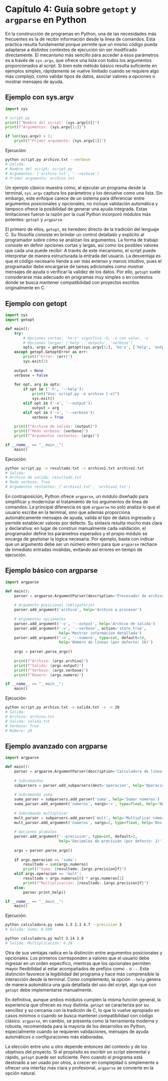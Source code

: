 # **Capítulo 4: Guía sobre `getopt` y `argparse` en Python**

En la construcción de programas en Python, una de las necesidades más frecuentes es la de recibir información desde la línea de comandos. Esta práctica resulta fundamental porque permite que un mismo código pueda adaptarse a distintos contextos de ejecución sin ser modificado directamente. El mecanismo más sencillo para acceder a esos parámetros es a través de `sys.argv`, que ofrece una lista con todos los argumentos proporcionados al script. Si bien este método básico resulta suficiente en ejemplos simples, rápidamente se vuelve limitado cuando se requiere algo más complejo, como validar tipos de datos, asociar valores a opciones o mostrar mensajes de ayuda.

## Ejemplo con sys.argv

```python
import sys

# script.py
print(f"Nombre del script: {sys.argv[0]}")
print(f"Argumentos: {sys.argv[1:]}")

if len(sys.argv) > 1:
    print(f"Primer argumento: {sys.argv[1]}")
```

Ejecución:
```bash
python script.py archivo.txt --verbose
# Salida:
# Nombre del script: script.py
# Argumentos: ['archivo.txt', '--verbose']
# Primer argumento: archivo.txt
```

Un ejemplo clásico muestra cómo, al ejecutar un programa desde la terminal, `sys.argv` captura los parámetros y los devuelve como una lista. Sin embargo, este enfoque carece de un sistema para diferenciar entre argumentos posicionales y opcionales, no incluye validación automática y tampoco ofrece la posibilidad de generar una ayuda integrada. Estas limitaciones fueron la razón por la cual Python incorporó módulos más potentes: `getopt` y `argparse`.

El primero de ellos, `getopt`, es heredero directo de la tradición del lenguaje C. Su filosofía consiste en brindar un control detallado y explícito al programador sobre cómo se analizan los argumentos. La forma de trabajo consiste en definir opciones cortas y largas, así como los posibles valores que cada una puede recibir. A través de este mecanismo, el script puede interpretar de manera estructurada la entrada del usuario. La desventaja es que el código necesario tiende a ser más extenso y menos intuitivo, pues el programador debe encargarse de tareas adicionales como mostrar mensajes de ayuda o verificar la validez de los datos. Por ello, `getopt` suele considerarse más adecuado en programas muy simples o en contextos donde se busca mantener compatibilidad con proyectos escritos originalmente en C.

## Ejemplo con getopt

```python
import sys
import getopt

def main():
    try:
        # Opciones cortas: 'ho:v' significa -h, -o con valor, -v
        # Opciones largas: ['help', 'output=', 'verbose']
        opts, args = getopt.getopt(sys.argv[1:], 'ho:v', ['help', 'output=', 'verbose'])
    except getopt.GetoptError as err:
        print(f"Error: {err}")
        sys.exit(2)
    
    output = None
    verbose = False
    
    for opt, arg in opts:
        if opt in ('-h', '--help'):
            print("Uso: script.py -o archivo [-v]")
            sys.exit()
        elif opt in ('-o', '--output'):
            output = arg
        elif opt in ('-v', '--verbose'):
            verbose = True
    
    print(f"Archivo de salida: {output}")
    print(f"Modo verboso: {verbose}")
    print(f"Argumentos restantes: {args}")

if __name__ == "__main__":
    main()
```

Ejecución:
```bash
python script.py -o resultado.txt -v archivo1.txt archivo2.txt
# Salida:
# Archivo de salida: resultado.txt
# Modo verboso: True
# Argumentos restantes: ['archivo1.txt', 'archivo2.txt']
```

En contraposición, Python ofrece `argparse`, un módulo diseñado para simplificar y modernizar el tratamiento de los argumentos de línea de comandos. La principal diferencia es que `argparse` no solo analiza lo que el usuario escribe en la terminal, sino que además proporciona automáticamente mensajes de ayuda, valida el tipo de datos ingresado y permite establecer valores por defecto. Su sintaxis resulta mucho más clara y declarativa: en lugar de construir manualmente cada validación, el programador define los parámetros esperados y el propio módulo se encarga de gestionar la lógica necesaria. Por ejemplo, basta con indicar que un argumento debe ser un número entero para que `argparse` rechace de inmediato entradas inválidas, evitando así errores en tiempo de ejecución.

## Ejemplo básico con argparse

```python
import argparse

def main():
    parser = argparse.ArgumentParser(description='Procesador de archivos')
    
    # Argumento posicional (obligatorio)
    parser.add_argument('archivo', help='Archivo a procesar')
    
    # Argumentos opcionales
    parser.add_argument('-o', '--output', help='Archivo de salida')
    parser.add_argument('-v', '--verbose', action='store_true', 
                        help='Mostrar información detallada')
    parser.add_argument('-n', '--numero', type=int, default=10,
                        help='Número de líneas (por defecto: 10)')
    
    args = parser.parse_args()
    
    print(f"Archivo: {args.archivo}")
    print(f"Salida: {args.output}")
    print(f"Verboso: {args.verbose}")
    print(f"Número: {args.numero}")

if __name__ == "__main__":
    main()
```

Ejecución:
```bash
python script.py archivo.txt -o salida.txt -v -n 20
# Salida:
# Archivo: archivo.txt
# Salida: salida.txt
# Verboso: True
# Número: 20
```

## Ejemplo avanzado con argparse

```python
import argparse

def main():
    parser = argparse.ArgumentParser(description='Calculadora de línea de comandos')
    
    # Subcomandos
    subparsers = parser.add_subparsers(dest='operacion', help='Operaciones disponibles')
    
    # Subcomando suma
    suma_parser = subparsers.add_parser('suma', help='Sumar números')
    suma_parser.add_argument('numeros', nargs='+', type=float, help='Números a sumar')
    
    # Subcomando multiplicar
    mult_parser = subparsers.add_parser('mult', help='Multiplicar números')
    mult_parser.add_argument('numeros', nargs=2, type=float, help='Dos números a multiplicar')
    
    # Opciones globales
    parser.add_argument('--precision', type=int, default=2,
                        help='Decimales de precisión (por defecto: 2)')
    
    args = parser.parse_args()
    
    if args.operacion == 'suma':
        resultado = sum(args.numeros)
        print(f"Suma: {resultado:.{args.precision}f}")
    elif args.operacion == 'mult':
        resultado = args.numeros[0] * args.numeros[1]
        print(f"Multiplicación: {resultado:.{args.precision}f}")
    else:
        parser.print_help()

if __name__ == "__main__":
    main()
```

Ejecución:
```bash
python calculadora.py suma 1.5 2.3 4.7 --precision 3
# Salida: Suma: 8.500

python calculadora.py mult 3.14 2.0
# Salida: Multiplicación: 6.28
```

Otra de sus ventajas radica en la distinción entre argumentos posicionales y opcionales. Los primeros corresponden a valores que el usuario debe ingresar en un orden específico, mientras que los opcionales permiten mayor flexibilidad al estar acompañados de prefijos como `-` o `--`. Esta distinción favorece la legibilidad del programa y hace más comprensible la interacción desde la terminal. Como complemento, la opción `--help` genera de manera automática una guía detallada del uso del script, algo que con `getopt` debe implementarse manualmente.

En definitiva, aunque ambos módulos cumplen la misma función general, la experiencia que ofrecen es muy distinta. `getopt` se caracteriza por su sencillez y su cercanía con la tradición de C, lo que lo vuelve apropiado en casos mínimos o cuando se busca mantener compatibilidad con código clásico. `argparse`, en cambio, se presenta como la herramienta moderna y robusta, recomendada para la mayoría de los desarrollos en Python, especialmente cuando se requieren validaciones, mensajes de ayuda automáticos o configuraciones más elaboradas.

La elección entre uno u otro depende entonces del contexto y de los objetivos del proyecto. Si el propósito es escribir un script elemental y rápido, `getopt` puede ser suficiente. Pero cuando el programa está destinado a ser usado por otros, a crecer en complejidad o simplemente a ofrecer una interfaz más clara y profesional, `argparse` se convierte en la opción natural.

